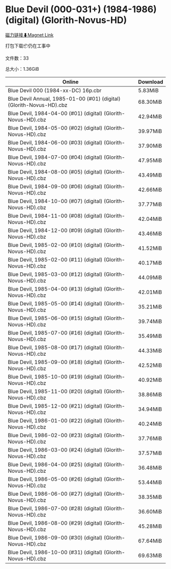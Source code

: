 # Blue Devil (000-031+) (1984-1986) (digital) (Glorith-Novus-HD)

[磁力链接⬇Magnet Link](magnet:?xt=urn:btih:ab333a3684df1630fa2c8e9b74b24cb2b9fc6c7e&dn=Blue%20Devil%20%28000-031%2B%29%20%281984-1986%29%20%28digital%29%20%28Glorith-Novus-HD%29)

打包下载📦仍在工事中

文件数：33

总大小：1.36GiB

Online | Download
--- | ---
Blue Devil 000 (1984-xx-DC) 16p.cbr | 5.83MiB
Blue Devil Annual, 1985-01-00 (#01) (digital) (Glorith-Novus-HD).cbz | 68.30MiB
Blue Devil, 1984-04-00 (#01) (digital) (Glorith-Novus-HD).cbz | 42.94MiB
Blue Devil, 1984-05-00 (#02) (digital) (Glorith-Novus-HD).cbz | 39.97MiB
Blue Devil, 1984-06-00 (#03) (digital) (Glorith-Novus-HD).cbz | 37.90MiB
Blue Devil, 1984-07-00 (#04) (digital) (Glorith-Novus-HD).cbz | 47.95MiB
Blue Devil, 1984-08-00 (#05) (digital) (Glorith-Novus-HD).cbz | 43.49MiB
Blue Devil, 1984-09-00 (#06) (digital) (Glorith-Novus-HD).cbz | 42.66MiB
Blue Devil, 1984-10-00 (#07) (digital) (Glorith-Novus-HD).cbz | 37.77MiB
Blue Devil, 1984-11-00 (#08) (digital) (Glorith-Novus-HD).cbz | 42.04MiB
Blue Devil, 1984-12-00 (#09) (digital) (Glorith-Novus-HD).cbz | 43.46MiB
Blue Devil, 1985-02-00 (#10) (digital) (Glorith-Novus-HD).cbz | 41.52MiB
Blue Devil, 1985-02-00 (#11) (digital) (Glorith-Novus-HD).cbz | 40.17MiB
Blue Devil, 1985-03-00 (#12) (digital) (Glorith-Novus-HD).cbz | 44.09MiB
Blue Devil, 1985-04-00 (#13) (digital) (Glorith-Novus-HD).cbz | 42.01MiB
Blue Devil, 1985-05-00 (#14) (digital) (Glorith-Novus-HD).cbz | 35.21MiB
Blue Devil, 1985-06-00 (#15) (digital) (Glorith-Novus-HD).cbz | 39.74MiB
Blue Devil, 1985-07-00 (#16) (digital) (Glorith-Novus-HD).cbz | 35.49MiB
Blue Devil, 1985-08-00 (#17) (digital) (Glorith-Novus-HD).cbz | 44.33MiB
Blue Devil, 1985-09-00 (#18) (digital) (Glorith-Novus-HD).cbz | 42.52MiB
Blue Devil, 1985-10-00 (#19) (digital) (Glorith-Novus-HD).cbz | 40.92MiB
Blue Devil, 1985-11-00 (#20) (digital) (Glorith-Novus-HD).cbz | 38.86MiB
Blue Devil, 1985-12-00 (#21) (digital) (Glorith-Novus-HD).cbz | 34.94MiB
Blue Devil, 1986-01-00 (#22) (digital) (Glorith-Novus-HD).cbz | 40.24MiB
Blue Devil, 1986-02-00 (#23) (digital) (Glorith-Novus-HD).cbz | 37.76MiB
Blue Devil, 1986-03-00 (#24) (digital) (Glorith-Novus-HD).cbz | 37.57MiB
Blue Devil, 1986-04-00 (#25) (digital) (Glorith-Novus-HD).cbz | 36.48MiB
Blue Devil, 1986-05-00 (#26) (digital) (Glorith-Novus-HD).cbz | 53.44MiB
Blue Devil, 1986-06-00 (#27) (digital) (Glorith-Novus-HD).cbz | 38.35MiB
Blue Devil, 1986-07-00 (#28) (digital) (Glorith-Novus-HD).cbz | 36.60MiB
Blue Devil, 1986-08-00 (#29) (digital) (Glorith-Novus-HD).cbz | 45.28MiB
Blue Devil, 1986-09-00 (#30) (digital) (Glorith-Novus-HD).cbz | 67.64MiB
Blue Devil, 1986-10-00 (#31) (digital) (Glorith-Novus-HD).cbz | 69.63MiB
